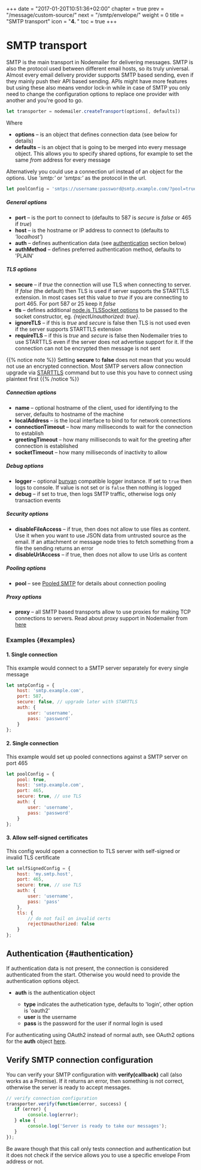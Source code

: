 +++
date = "2017-01-20T10:51:36+02:00"
chapter = true
prev = "/message/custom-source/"
next = "/smtp/envelope/"
weight = 0
title = "SMTP transport"
icon = "<b>4. </b>"
toc = true
+++

# SMTP transport

SMTP is the main transport in Nodemailer for delivering messages. SMTP is also the protocol used between different email hosts, so its truly universal. Almost every email delivery provider supports SMTP based sending, even if they mainly push their API based sending. APIs might have more features but using these also means vendor lock-in while in case of SMTP you only need to change the configuration options to replace one provider with another and you're good to go.

```javascript
let transporter = nodemailer.createTransport(options[, defaults])
```

Where

  - **options** – is an object that defines connection data (see below for details)
  - **defaults** – is an object that is going to be merged into every message object. This allows you to specify shared options, for example to set the same *from* address for every message

Alternatively you could use a connection url instead of an object for the options. Use *'smtp:'* or *'smtps:'* as the protocol in the url.

```javascript
let poolConfig = 'smtps://username:password@smtp.example.com/?pool=true';
```

##### General options

  - **port** – is the port to connect to (defaults to 587 is *secure* is *false* or 465 if *true*)
  - **host** – is the hostname or IP address to connect to (defaults to *'localhost'*)
  - **auth** – defines authentication data (see [authentication](#authentication) section below)
  - **authMethod** – defines preferred authentication method, defaults to 'PLAIN'

##### TLS options

  - **secure** – if *true* the connection will use TLS when connecting to server. If *false* (the default) then TLS is used if server supports the STARTTLS extension. In most cases set this value to *true* if you are connecting to port 465. For port 587 or 25 keep it *false*
  - **tls** – defines additional [node.js TLSSocket options](https://nodejs.org/api/tls.html#tls_class_tls_tlssocket) to be passed to the socket constructor, eg. _{rejectUnauthorized: true}_.
  - **ignoreTLS** – if this is *true* and *secure* is false then TLS is not used even if the server supports STARTTLS extension
  - **requireTLS** – if this is *true* and *secure* is false then Nodemailer tries to use STARTTLS even if the server does not advertise support for it. If the connection can not be encrypted then message is not sent

{{% notice note %}}
Setting **secure** to **false** does not mean that you would not use an encrypted connection. Most SMTP servers allow connection upgrade via [STARTTLS](https://tools.ietf.org/html/rfc3207#section-2) command but to use this you have to connect using plaintext first
{{% /notice %}}

##### Connection options

  - **name** – optional hostname of the client, used for identifying to the server, defaults to hostname of the machine
  - **localAddress** – is the local interface to bind to for network connections
  - **connectionTimeout** – how many milliseconds to wait for the connection to establish
  - **greetingTimeout** – how many milliseconds to wait for the greeting after connection is established
  - **socketTimeout** – how many milliseconds of inactivity to allow

##### Debug options

  - **logger** – optional [bunyan](https://github.com/trentm/node-bunyan) compatible logger instance. If set to `true` then logs to console. If value is not set or is `false` then nothing is logged
  - **debug** – if set to true, then logs SMTP traffic, otherwise logs only transaction events

##### Security options

  - **disableFileAccess** – if true, then does not allow to use files as content. Use it when you want to use JSON data from untrusted source as the email. If an attachment or message node tries to fetch something from a file the sending returns an error
  - **disableUrlAccess** – if true, then does not allow to use Urls as content

##### Pooling options

  - **pool** – see [Pooled SMTP](/smtp/pooled/) for details about connection pooling

##### Proxy options

  - **proxy** – all SMTP based transports allow to use proxies for making TCP connections to servers. Read about proxy support in Nodemailer from [here](/smtp/proxies/)

### Examples {#examples}

#### 1\. Single connection

This example would connect to a SMTP server separately for every single message

```javascript
let smtpConfig = {
    host: 'smtp.example.com',
    port: 587,
    secure: false, // upgrade later with STARTTLS
    auth: {
        user: 'username',
        pass: 'password'
    }
};
```

#### 2\. Single connection

This example would set up pooled connections against a SMTP server on port 465

```javascript
let poolConfig = {
    pool: true,
    host: 'smtp.example.com',
    port: 465,
    secure: true, // use TLS
    auth: {
        user: 'username',
        pass: 'password'
    }
};
```

#### 3\. Allow self-signed certificates

This config would open a connection to TLS server with self-signed or invalid TLS certificate

```javascript
let selfSignedConfig = {
    host: 'my.smtp.host',
    port: 465,
    secure: true, // use TLS
    auth: {
        user: 'username',
        pass: 'pass'
    },
    tls: {
        // do not fail on invalid certs
        rejectUnauthorized: false
    }
};
```

## Authentication {#authentication}

If authentication data is not present, the connection is considered authenticated from the start. Otherwise you would need to provide the authentication options object.

- **auth** is the authentication object

  - **type** indicates the authetication type, defaults to 'login', other option is 'oauth2'
  - **user** is the username
  - **pass** is the password for the user if normal login is used

For authenticating using OAuth2 instead of normal auth, see OAuth2 options for the **auth** object [here](/smtp/oauth2/).

## Verify SMTP connection configuration

You can verify your SMTP configuration with **verify(callback)** call (also works as a Promise). If it returns an error, then something is not correct, otherwise the server is ready to accept messages.

```javascript
// verify connection configuration
transporter.verify(function(error, success) {
   if (error) {
        console.log(error);
   } else {
        console.log('Server is ready to take our messages');
   }
});
```

Be aware though that this call only tests connection and authentication but it does not check if the service allows you to use a specific envelope From address or not.
